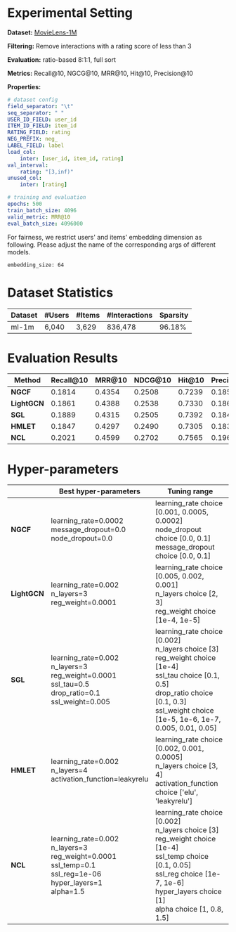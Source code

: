 # Experimental Setting

**Dataset:** [MovieLens-1M](https://grouplens.org/datasets/movielens/)

**Filtering:** Remove interactions with a rating score of less than 3

**Evaluation:** ratio-based 8:1:1, full sort

**Metrics:** Recall@10, NGCG@10, MRR@10, Hit@10, Precision@10

**Properties:**

```yaml
# dataset config
field_separator: "\t"
seq_separator: " "
USER_ID_FIELD: user_id
ITEM_ID_FIELD: item_id
RATING_FIELD: rating
NEG_PREFIX: neg_
LABEL_FIELD: label
load_col:
    inter: [user_id, item_id, rating]
val_interval:
    rating: "[3,inf)"
unused_col: 
    inter: [rating]

# training and evaluation
epochs: 500
train_batch_size: 4096
valid_metric: MRR@10
eval_batch_size: 4096000
```

For fairness, we restrict users' and items' embedding dimension as following. Please adjust the name of the corresponding args of different models.
```
embedding_size: 64
```

# Dataset Statistics

| Dataset    | #Users | #Items | #Interactions | Sparsity |
| ---------- | ------ | ------ | ------------- | -------- |
| ml-1m      | 6,040  | 3,629  | 836,478       | 96.18%   |

# Evaluation Results

| Method               | Recall@10 | MRR@10 | NDCG@10 | Hit@10 | Precision@10 |
| -------------------- | --------- | ------ | ------- | ------ | ------------ |
| **NGCF**             | 0.1814    | 0.4354 | 0.2508  | 0.7239 | 0.1850       |
| **LightGCN**         | 0.1861    | 0.4388 | 0.2538  | 0.7330 | 0.1863       |
| **SGL**              | 0.1889    | 0.4315 | 0.2505  | 0.7392 | 0.1843       |
| **HMLET**            | 0.1847    | 0.4297 | 0.2490  | 0.7305 | 0.1836       |
| **NCL**              | 0.2021    | 0.4599 | 0.2702  | 0.7565 | 0.1962       |

# Hyper-parameters

|              | Best hyper-parameters                                        | Tuning range                                                 |
| ------------ | ------------------------------------------------------------ | ------------------------------------------------------------ |
| **NGCF**     | learning_rate=0.0002<br />message_dropout=0.0<br />node_dropout=0.0 | learning_rate choice [0.001, 0.0005, 0.0002]<br/>node_dropout choice [0.0, 0.1]<br/>message_dropout choice [0.0, 0.1] |
| **LightGCN** | learning_rate=0.002<br />n_layers=3<br />reg_weight=0.0001   | learning_rate choice [0.005, 0.002, 0.001]<br/>n_layers choice [2, 3]<br/>reg_weight choice [1e-4, 1e-5] |
| **SGL**      | learning_rate=0.002<br />n_layers=3<br />reg_weight=0.0001<br />ssl_tau=0.5<br />drop_ratio=0.1<br />ssl_weight=0.005 | learning_rate choice [0.002]<br/>n_layers choice [3]<br/>reg_weight choice [1e-4]<br/>ssl_tau choice [0.1, 0.5]<br/>drop_ratio choice [0.1, 0.3]<br/>ssl_weight choice [1e-5, 1e-6, 1e-7, 0.005, 0.01, 0.05] |
| **HMLET**    | learning_rate=0.002<br />n_layers=4<br />activation_function=leakyrelu | learning_rate choice [0.002, 0.001, 0.0005]<br/>n_layers choice [3, 4]<br/>activation_function choice ['elu', 'leakyrelu'] |
| **NCL**      | learning_rate=0.002<br />n_layers=3<br />reg_weight=0.0001<br />ssl_temp=0.1<br />ssl_reg=1e-06<br />hyper_layers=1<br />alpha=1.5 | learning_rate choice [0.002]<br/>n_layers choice [3]<br/>reg_weight choice [1e-4]<br/>ssl_temp choice [0.1, 0.05]<br/>ssl_reg choice [1e-7, 1e-6]<br/>hyper_layers choice [1]<br/>alpha choice [1, 0.8, 1.5] |